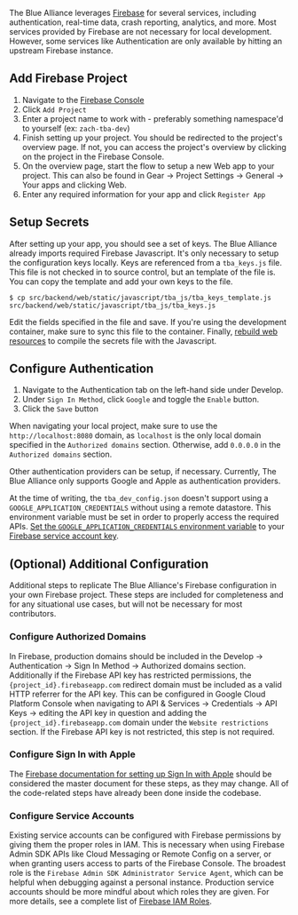 The Blue Alliance leverages [Firebase](https://firebase.google.com/) for several services, including authentication, real-time data, crash reporting, analytics, and more. Most services provided by Firebase are not necessary for local development. However, some services like Authentication are only available by hitting an upstream Firebase instance.

## Add Firebase Project
1. Navigate to the [Firebase Console](https://console.firebase.google.com/)
2. Click `Add Project`
3. Enter a project name to work with - preferably something namespace'd to yourself (ex: `zach-tba-dev`)
4. Finish setting up your project. You should be redirected to the project's overview page. If not, you can access the project's overview by clicking on the project in the Firebase Console.
5. On the overview page, start the flow to setup a new Web app to your project. This can also be found in Gear -> Project Settings -> General -> Your apps and clicking Web.
6. Enter any required information for your app and click `Register App`

## Setup Secrets
After setting up your app, you should see a set of keys. The Blue Alliance already imports required Firebase Javascript. It's only necessary to setup the configuration keys locally. Keys are referenced from a `tba_keys.js` file. This file is not checked in to source control, but an template of the file is. You can copy the template and add your own keys to the file.

```
$ cp src/backend/web/static/javascript/tba_js/tba_keys_template.js src/backend/web/static/javascript/tba_js/tba_keys.js
```

Edit the fields specified in the file and save. If you're using the development container, make sure to sync this file to the container. Finally, [rebuild web resources](https://github.com/the-blue-alliance/the-blue-alliance/wiki/Development-Runbook#rebuilding-web-resources-javascript-css-etc) to compile the secrets file with the Javascript.

## Configure Authentication

1. Navigate to the Authentication tab on the left-hand side under Develop.
2. Under `Sign In Method`, click `Google` and toggle the `Enable` button.
3. Click the `Save` button

When navigating your local project, make sure to use the `http://localhost:8080` domain, as `localhost` is the only local domain specified in the `Authorized domains` section. Otherwise, add `0.0.0.0` in the `Authorized domains` section.

Other authentication providers can be setup, if necessary. Currently, The Blue Alliance only supports Google and Apple as authentication providers.

At the time of writing, the `tba_dev_config.json` doesn't support using a `GOOGLE_APPLICATION_CREDENTIALS` without using a remote datastore. This environment variable must be set in order to properly access the required APIs. [Set the `GOOGLE_APPLICATION_CREDENTIALS` environment variable](https://cloud.google.com/docs/authentication/getting-started#setting_the_environment_variable) to your [Firebase service account key](https://firebase.google.com/docs/admin/setup#initialize-sdk).

## (Optional) Additional Configuration

Additional steps to replicate The Blue Alliance's Firebase configuration in your own Firebase project. These steps are included for completeness and for any situational use cases, but will not be necessary for most contributors.

### Configure Authorized Domains

In Firebase, production domains should be included in the Develop -> Authentication -> Sign In Method -> Authorized domains section. Additionally if the Firebase API key has restricted permissions, the `{project_id}.firebaseapp.com` redirect domain must be included as a valid HTTP referrer for the API key. This can be configured in Google Cloud Platform Console when navigating to API & Services -> Credentials -> API Keys -> editing the API key in question and adding the `{project_id}.firebaseapp.com` domain under the `Website restrictions` section. If the Firebase API key is not restricted, this step is not required.

### Configure Sign In with Apple

The [Firebase documentation for setting up Sign In with Apple](https://firebase.google.com/docs/auth/web/apple) should be considered the master document for these steps, as they may change. All of the code-related steps have already been done inside the codebase.

### Configure Service Accounts

Existing service accounts can be configured with Firebase permissions by giving them the proper roles in IAM. This is necessary when using Firebase Admin SDK APIs like Cloud Messaging or Remote Config on a server, or when granting users access to parts of the Firebase Console. The broadest role is the `Firebase Admin SDK Administrator Service Agent`, which can be helpful when debugging against a personal instance. Production service accounts should be more mindful about which roles they are given. For more details, see a complete list of [Firebase IAM Roles](https://firebase.google.com/docs/projects/iam/permissions).